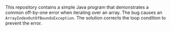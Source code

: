 This repository contains a simple Java program that demonstrates a common off-by-one error when iterating over an array. The bug causes an `ArrayIndexOutOfBoundsException`. The solution corrects the loop condition to prevent the error.